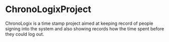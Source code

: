 # ChronoLogixProject
ChronoLogix is a time stamp project aimed at keeping record of people signing into the system and also showing records how the time spent before they could log out.
